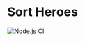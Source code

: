 # Sort Heroes 

![Node.js CI](https://github.com/NixonGH/ajs-unit-testing2/actions/workflows/node.js.yml/badge.svg)
